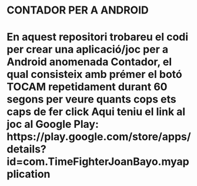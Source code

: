 <h1>CONTADOR PER A ANDROID<h1>
En aquest repositori trobareu el codi per crear una aplicació/joc per a Android anomenada Contador, el qual consisteix amb prémer el botó TOCAM repetidament durant 60 segons per veure quants cops ets caps de fer click  
  Aqui teniu el link al joc al Google Play: https://play.google.com/store/apps/details?id=com.TimeFighterJoanBayo.myapplication

